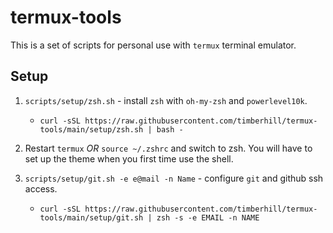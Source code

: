 # termux-tools

This is a set of scripts for personal use with `termux` terminal emulator.

## Setup

1. `scripts/setup/zsh.sh` - install `zsh` with `oh-my-zsh` and `powerlevel10k`.

	- `curl -sSL https://raw.githubusercontent.com/timberhill/termux-tools/main/setup/zsh.sh | bash -`

2. Restart `termux` _OR_ `source ~/.zshrc` and switch to zsh. You will have to set up the theme when you first time use the shell.

3. `scripts/setup/git.sh -e e@mail -n Name` - configure `git` and github ssh access.

	- `curl -sSL https://raw.githubusercontent.com/timberhill/termux-tools/main/setup/git.sh | zsh -s -e EMAIL -n NAME`

